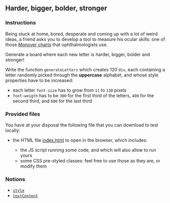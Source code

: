 ## Harder, bigger, bolder, stronger

### Instructions

Being stuck at home, bored, desperate and coming up with a lot of weird ideas, a friend asks you to develop a tool to measure his ocular skills: one of those [Monoyer charts](https://en.wikipedia.org/wiki/Monoyer_chart) that ophthalmologists use.

Generate a board where each new letter is harder, bigger, bolder and stronger!

Write the function `generateLetters` which creates 120 `div`, each containing a letter randomly picked through the **uppercase** alphabet, and whose style properties have to be increased:

- each letter `font-size` has to grow from `11` to `130` pixels
- `font-weigth` has to be `300` for the first third of the letters, `400` for the second third, and `600` for the last third

### Provided files

You have at your disposal the following file that you can download to test locally:

- the HTML file [index.html](/public/subjects/harder-bigger-bolder-stronger/index.html) to open in the browser, which includes:

  - the JS script running some code, and which will also allow to run yours
  - some CSS pre-styled classes: feel free to use those as they are, or modify them

### Notions

- [`style`](https://developer.mozilla.org/en-US/docs/Web/API/ElementCSSInlineStyle/style)
- [`textContent`](https://developer.mozilla.org/en-US/docs/Web/API/Node/textContent)
